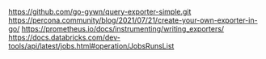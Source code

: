 https://github.com/go-gywn/query-exporter-simple.git
https://percona.community/blog/2021/07/21/create-your-own-exporter-in-go/
https://prometheus.io/docs/instrumenting/writing_exporters/
https://docs.databricks.com/dev-tools/api/latest/jobs.html#operation/JobsRunsList
